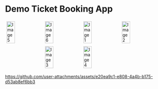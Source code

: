 # Demo Ticket Booking App




<div style="display: flex; flex-wrap: wrap; justify-content: center;">
  <img src="https://github.com/user-attachments/assets/92038cd2-bc11-49b2-a53d-fa273af9c075" alt="Image 5" style="width: 23%; margin: 1%; max-width: 200px;" />
  <img src="https://github.com/user-attachments/assets/733418d4-c9b1-4b18-8050-7e6d71782144" alt="Image 6" style="width: 23%; margin: 1%; max-width: 200px;" />
  <img src="https://github.com/user-attachments/assets/8fc5e62e-05d2-4ba6-81a2-aff63230299c" alt="Image 1" style="width: 23%; margin: 1%; max-width: 200px;" />
  <img src="https://github.com/user-attachments/assets/45c0d6fc-d0e3-44eb-bf6b-fda58037bdd4" alt="Image 2" style="width: 23%; margin: 1%; max-width: 200px;" />
  <img src="https://github.com/user-attachments/assets/2daaff4c-97e6-49d4-b276-2ee6dff3c558" alt="Image 3" style="width: 23%; margin: 1%; max-width: 200px;" />
  <img src="https://github.com/user-attachments/assets/6ddabf40-d7ca-4a94-a6e0-b94596c70201" alt="Image 4" style="width: 23%; margin: 1%; max-width: 200px;" />
</div>



https://github.com/user-attachments/assets/e20ea9c1-e808-4a4b-b175-d53ab8ef6bb3



